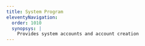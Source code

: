 ```yaml
---
title: System Program
eleventyNavigation:
  order: 1010
  synopsys: |
    Provides system accounts and account creation
---
```

